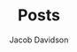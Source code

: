 ---
title: Posts
publishDate: 2016-01-19
modifyDate: 2016-01-19
author: Jacob Davidson
layout: posts.jade
permalink: false
---
